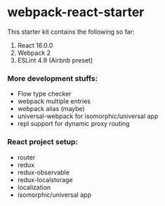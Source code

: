 # webpack-react-starter

This starter kit contains the following so far:

1. React 16.0.0
2. Webpack 2
3. ESLint 4.9 (Airbnb preset)

### More development stuffs:

- Flow type checker
- webpack multiple entries
- webpack alias (maybe)
- universal-webpack for isomorphic/universal app
- repl support for dynamic proxy routing

### React project setup:

- router
- redux
- redux-observable
- redux-localstorage
- localization
- isomorphic/universal app

